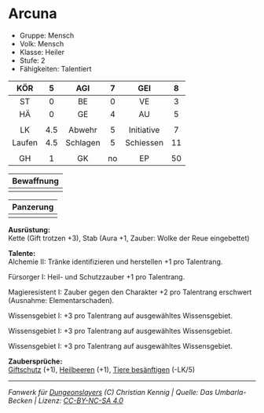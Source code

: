 # Arcuna  
- Gruppe: Mensch  
- Volk: Mensch  
- Klasse: Heiler  
- Stufe: 2  
- Fähigkeiten: Talentiert  


| KÖR | 5 | AGI | 7 | GEI | 8 |
| :-: | :-: | :-: | :-: | :-: | :-: |
| ST | 0 | BE | 0 | VE | 3 |
| HÄ | 0 | GE | 4 | AU | 5 |
|  |
| LK | 4.5 | Abwehr | 5 | Initiative | 7 |
| Laufen | 4.5 | Schlagen | 5 | Schiessen | 11 |
|  |
| GH | 1 | GK | no | EP | 50 |

| Bewaffnung |
| --- |
|  |


| Panzerung |
| --- |
|  |


**Ausrüstung:**  
Kette (Gift trotzen +3), Stab (Aura +1, Zauber: Wolke der Reue eingebettet)

**Talente:**  
Alchemie II: Tränke identifizieren und herstellen +1 pro Talentrang.

Fürsorger I: Heil- und Schutzzauber +1 pro Talentrang.

Magieresistent I: Zauber gegen den Charakter +2 pro Talentrang erschwert (Ausnahme: Elementarschaden).

Wissensgebiet I: +3 pro Talentrang auf ausgewähltes Wissensgebiet.

Wissensgebiet I: +3 pro Talentrang auf ausgewähltes Wissensgebiet.

Wissensgebiet I: +3 pro Talentrang auf ausgewähltes Wissensgebiet.


**Zaubersprüche:**  
[Giftschutz](/grw/zauber/giftschutz.md) (+1), [Heilbeeren](/grw/zauber/heilbeeren.md) (+1), [Tiere besänftigen](/grw/zauber/tiere-besaenftigen.md) (-LK/5)




___
*Fanwerk für [Dungeonslayers](https://www.dungeonslayers.net/) (C) Christian Kennig | Quelle: Das Umbarla-Becken | Lizenz: [CC-BY-NC-SA 4.0](https://creativecommons.org/licenses/by-nc-sa/4.0/deed.de)*